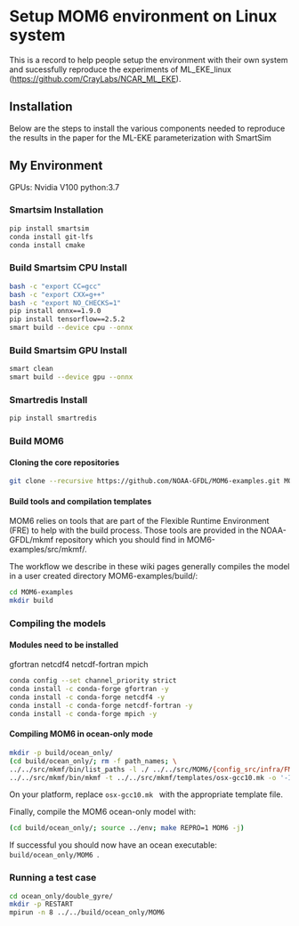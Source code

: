 # Setup MOM6 environment on Linux system

This is a record to help people setup the environment with their own system and sucessfully reproduce the experiments of ML_EKE_linux (https://github.com/CrayLabs/NCAR_ML_EKE).

## Installation

Below are the steps to install the various components needed to reproduce the results in the paper for the ML-EKE parameterization with SmartSim

## My Environment
GPUs: Nvidia V100
python:3.7

### Smartsim Installation

```bash
pip install smartsim
conda install git-lfs
conda install cmake
```

### Build Smartsim CPU Install

```bash
bash -c "export CC=gcc"
bash -c "export CXX=g++"
bash -c "export NO_CHECKS=1"
pip install onnx==1.9.0
pip install tensorflow==2.5.2
smart build --device cpu --onnx
```

### Build Smartsim GPU Install

```bash
smart clean
smart build --device gpu --onnx
```
### Smartredis Install

```bash
pip install smartredis
```

### Build MOM6

#### Cloning the core repositories

```bash
git clone --recursive https://github.com/NOAA-GFDL/MOM6-examples.git MOM6-examples
```


#### Build tools and compilation templates
MOM6 relies on tools that are part of the Flexible Runtime Environment (FRE) to help with the build process. Those tools are provided in the NOAA-GFDL/mkmf repository which you should find in MOM6-examples/src/mkmf/.

The workflow we describe in these wiki pages generally compiles the model in a user created directory MOM6-examples/build/:

```bash
cd MOM6-examples
mkdir build
```

### Compiling the models

#### Modules need to be installed 

gfortran
netcdf4
netcdf-fortran
mpich

```bash
conda config --set channel_priority strict
conda install -c conda-forge gfortran -y
conda install -c conda-forge netcdf4 -y
conda install -c conda-forge netcdf-fortran -y
conda install -c conda-forge mpich -y
```

#### Compiling MOM6 in ocean-only mode

```bash
mkdir -p build/ocean_only/
(cd build/ocean_only/; rm -f path_names; \
../../src/mkmf/bin/list_paths -l ./ ../../src/MOM6/{config_src/infra/FMS1,config_src/memory/dynamic_symmetric,config_src/drivers/solo_driver,config_src/external,src/{*,*/*}}/ ; \
../../src/mkmf/bin/mkmf -t ../../src/mkmf/templates/osx-gcc10.mk -o '-I../fms' -p MOM6 -l '-L../fms -lfms' path_names)
```

On your platform, replace ```osx-gcc10.mk ``` with the appropriate template file.

Finally, compile the MOM6 ocean-only model with:
```bash
(cd build/ocean_only/; source ../env; make REPRO=1 MOM6 -j)
```
If successful you should now have an ocean executable: ```build/ocean_only/MOM6 ```.

### Running a test case

```bash
cd ocean_only/double_gyre/
mkdir -p RESTART
mpirun -n 8 ../../build/ocean_only/MOM6
```





